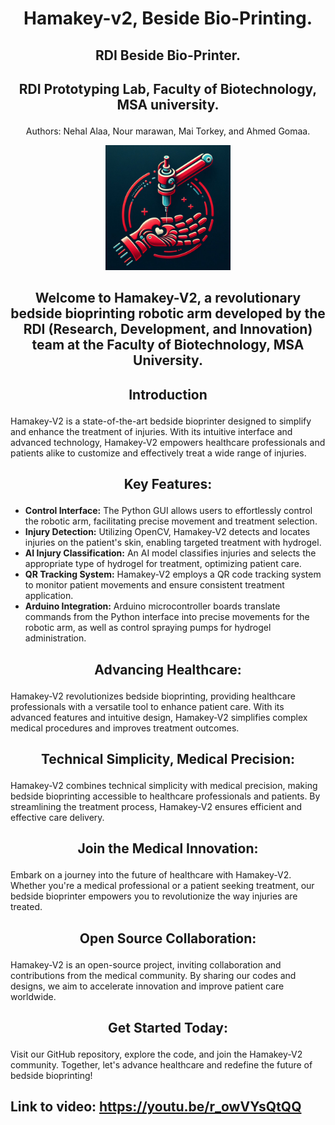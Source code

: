 # **<p align="center"> Hamakey-v2, Beside Bio-Printing.</p>**

## <p align="center"> RDI  Beside Bio-Printer. </p>


## <p align="center"> RDI Prototyping Lab, Faculty of Biotechnology, MSA university. </p>

<p align="center"> Authors: Nehal Alaa, Nour marawan, Mai Torkey, and  Ahmed Gomaa. </p>

<p align="center">
  <img src="Hamakey LOGO.PNG" width="200" height="200">
</p>

## **<p align="center"> Welcome to Hamakey-V2, a revolutionary bedside bioprinting robotic arm developed by the RDI (Research, Development, and Innovation) team at the Faculty of Biotechnology, MSA University.</p>**


## **<p align="center"> Introduction </p>**
Hamakey-V2 is a state-of-the-art bedside bioprinter designed to simplify and enhance the treatment of injuries. With its intuitive interface and advanced technology, Hamakey-V2 empowers healthcare professionals and patients alike to customize and effectively treat a wide range of injuries.

## **<p align="center">  Key Features: </p>**
- **Control Interface:** The Python GUI allows users to effortlessly control the robotic arm, facilitating precise movement and treatment selection.
- **Injury Detection:** Utilizing OpenCV, Hamakey-V2 detects and locates injuries on the patient's skin, enabling targeted treatment with hydrogel.
- **AI Injury Classification:** An AI model classifies injuries and selects the appropriate type of hydrogel for treatment, optimizing patient care.
- **QR Tracking System:** Hamakey-V2 employs a QR code tracking system to monitor patient movements and ensure consistent treatment application.
- **Arduino Integration:** Arduino microcontroller boards translate commands from the Python interface into precise movements for the robotic arm, as well as control spraying pumps for hydrogel administration.

## **<p align="center">  Advancing Healthcare: </p>**
Hamakey-V2 revolutionizes bedside bioprinting, providing healthcare professionals with a versatile tool to enhance patient care. With its advanced features and intuitive design, Hamakey-V2 simplifies complex medical procedures and improves treatment outcomes.

## **<p align="center">  Technical Simplicity, Medical Precision: </p>**
Hamakey-V2 combines technical simplicity with medical precision, making bedside bioprinting accessible to healthcare professionals and patients. By streamlining the treatment process, Hamakey-V2 ensures efficient and effective care delivery.

## **<p align="center">  Join the Medical Innovation: </p>**
Embark on a journey into the future of healthcare with Hamakey-V2. Whether you're a medical professional or a patient seeking treatment, our bedside bioprinter empowers you to revolutionize the way injuries are treated.

## **<p align="center">  Open Source Collaboration: </p>**
Hamakey-V2 is an open-source project, inviting collaboration and contributions from the medical community. By sharing our codes and designs, we aim to accelerate innovation and improve patient care worldwide.

## **<p align="center">  Get Started Today: </p>**
Visit our GitHub repository, explore the code, and join the Hamakey-V2 community. Together, let's advance healthcare and redefine the future of bedside bioprinting!

## Link to video: https://youtu.be/r_owVYsQtQQ

